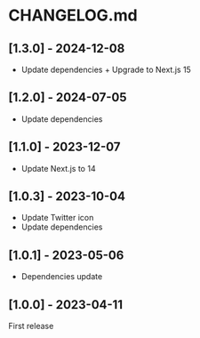 # CHANGELOG.md

## [1.3.0] - 2024-12-08

- Update dependencies + Upgrade to Next.js 15

## [1.2.0] - 2024-07-05

- Update dependencies

## [1.1.0] - 2023-12-07

- Update Next.js to 14

## [1.0.3] - 2023-10-04

- Update Twitter icon
- Update dependencies

## [1.0.1] - 2023-05-06

- Dependencies update

## [1.0.0] - 2023-04-11

First release